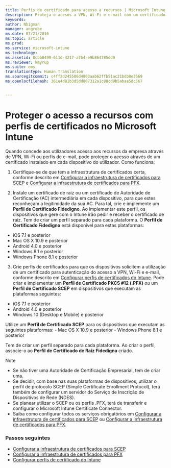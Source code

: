 ```yaml
---
title: Perfis de certificado para acesso a recursos | Microsoft Intune
description: Proteja o acesos a VPN, Wi-Fi e e-mail com um certificado instalado no dispositivo de cada utilizador.
keywords: 
author: Nbigman
manager: angrobe
ms.date: 07/21/2016
ms.topic: article
ms.prod: 
ms.service: microsoft-intune
ms.technology: 
ms.assetid: 8cbb8499-611d-4217-a7b4-e9b864785dd0
ms.reviewer: kmyrup
ms.suite: ems
translationtype: Human Translation
ms.sourcegitcommit: c4ff2d245586d4803aab62ffb51ac21bdb8e3669
ms.openlocfilehash: 361e4d81b3d5dd807312a1c88cd9b5abaa5dc567


---
```


# Proteger o acesso a recursos com perfis de certificados no Microsoft Intune
Quando concede aos utilizadores acesso aos recursos da empresa através de VPN, Wi-Fi ou perfis de e-mail, pode proteger o acesso através de um certificado instalado em cada dispositivo do utilizador. Como funciona:

1. Certifique-se de que tem a infraestrutura de certificados certa, conforme descrito em [Configurar a infraestrutura de certificados para SCEP](configure-certificate-infrastructure-for-scep.md) e [Configurar a infraestrutura de certificados para PFX](configure-certificate-infrastructure-for-pfx.md).

2. Instale um certificado de raiz ou um certificado de Autoridade de Certificação (AC) intermediária em cada dispositivo, para que estes reconheçam a legitimidade da sua AC. Para tal, crie e implemente um **Perfil de Certificado Fidedigno**. Ao implementar este perfil, os dispositivos que gere com o Intune irão pedir e receber o certificado de raiz. Tem de criar um perfil separado para cada plataforma. O **Perfil de Certificado Fidedigno** está disponível para estas plataformas:
 -  iOS 7.1 e posterior
 -  Mac OS X 10.9 e posterior
 -  Android 4.0 e posterior
 -  Windows 8.1 e posterior
 -  Windows Phone 8.1 e posterior

3. Crie perfis de certificados para que os dispositivos solicitem a utilização de um certificado para autenticação do acesso a VPN, Wi-Fi e e-mail, conforme descrito em [Configurar perfis de certificados do Intune](configure-intune-certificate-profiles.md). Pode criar e implementar um **Perfil de Certificado PKCS #12 (.PFX)** *ou* um **Perfil de Certificado SCEP** em dispositivos que executam as plataformas seguintes:

  -  iOS 7.1 e posterior
  -  Android 4.0 e posterior
  -  Windows 10 (Desktop e Mobile) e posterior

  Utilize um **Perfil de Certificado SCEP** para os dispositivos que executam as seguintes plataformas:
    -   Mac OS X 10.9 e posterior
    -   Windows Phone 8.1 e posterior

Tem de criar um perfil separado para cada plataforma. Ao criar o perfil, associe-o ao **Perfil de Certificado de Raiz Fidedigna** criado.

> [!NOTE]           
> - Se não tiver uma Autoridade de Certificação Empresarial, tem de criar uma.
>- Se decidir, com base nas suas plataformas de dispositivos, utilizar o perfil de protocolo SCEP (Simple Certificate Enrollment Protocol), terá também de configurar um servidor do Serviço de Inscrição de Dispositivos de Rede (NDES).
>-  Se planear utilizar o SCEP ou os perfis .PFX, terá de transferir e configurar o Microsoft Intune Certificate Connector.
>-  Saiba como configurar todos os serviços obrigatórios em [Configurar a infraestrutura de certificados para SCEP](configure-certificate-infrastructure-for-scep.md) ou [Configurar a infraestrutura de certificados para PFX](configure-certificate-infrastructure-for-pfx.md).

### Passos seguintes
- [Configurar a infraestrutura de certificados para SCEP](configure-certificate-infrastructure-for-scep.md)
- [Configurar a infraestrutura de certificados para PFX](configure-certificate-infrastructure-for-pfx.md)
- [Configurar perfis de certificado do Intune](configure-intune-certificate-profiles.md)



<!--HONumber=Aug16_HO4-->


